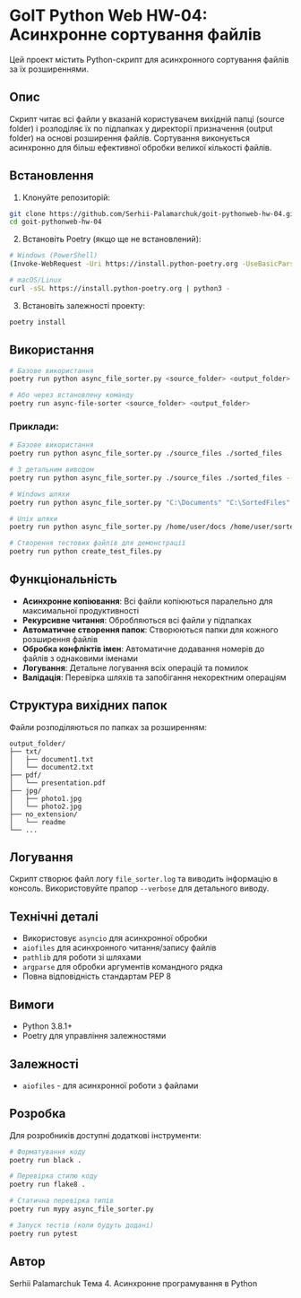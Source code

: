 # GoIT Python Web HW-04: Асинхронне сортування файлів

Цей проект містить Python-скрипт для асинхронного сортування файлів за їх розширеннями.

## Опис

Скрипт читає всі файли у вказаній користувачем вихідній папці (source folder) і розподіляє їх по підпапках у директорії призначення (output folder) на основі розширення файлів. Сортування виконується асинхронно для більш ефективної обробки великої кількості файлів.

## Встановлення

1. Клонуйте репозиторій:
```bash
git clone https://github.com/Serhii-Palamarchuk/goit-pythonweb-hw-04.git
cd goit-pythonweb-hw-04
```

2. Встановіть Poetry (якщо ще не встановлений):
```bash
# Windows (PowerShell)
(Invoke-WebRequest -Uri https://install.python-poetry.org -UseBasicParsing).Content | py -

# macOS/Linux
curl -sSL https://install.python-poetry.org | python3 -
```

3. Встановіть залежності проекту:
```bash
poetry install
```

## Використання

```bash
# Базове використання
poetry run python async_file_sorter.py <source_folder> <output_folder>

# Або через встановлену команду
poetry run async-file-sorter <source_folder> <output_folder>
```

### Приклади:

```bash
# Базове використання
poetry run python async_file_sorter.py ./source_files ./sorted_files

# З детальним виводом
poetry run python async_file_sorter.py ./source_files ./sorted_files --verbose

# Windows шляхи
poetry run python async_file_sorter.py "C:\Documents" "C:\SortedFiles"

# Unix шляхи  
poetry run python async_file_sorter.py /home/user/docs /home/user/sorted

# Створення тестових файлів для демонстрації
poetry run python create_test_files.py
```

## Функціональність

- **Асинхронне копіювання**: Всі файли копіюються паралельно для максимальної продуктивності
- **Рекурсивне читання**: Обробляються всі файли у підпапках
- **Автоматичне створення папок**: Створюються папки для кожного розширення файлів
- **Обробка конфліктів імен**: Автоматичне додавання номерів до файлів з однаковими іменами
- **Логування**: Детальне логування всіх операцій та помилок
- **Валідація**: Перевірка шляхів та запобігання некоректним операціям

## Структура вихідних папок

Файли розподіляються по папках за розширенням:
```
output_folder/
├── txt/
│   ├── document1.txt
│   └── document2.txt
├── pdf/
│   └── presentation.pdf
├── jpg/
│   ├── photo1.jpg
│   └── photo2.jpg
├── no_extension/
│   └── readme
└── ...
```

## Логування

Скрипт створює файл логу `file_sorter.log` та виводить інформацію в консоль. Використовуйте прапор `--verbose` для детального виводу.

## Технічні деталі

- Використовує `asyncio` для асинхронної обробки
- `aiofiles` для асинхронного читання/запису файлів
- `pathlib` для роботи зі шляхами
- `argparse` для обробки аргументів командного рядка
- Повна відповідність стандартам PEP 8

## Вимоги

- Python 3.8.1+
- Poetry для управління залежностями

## Залежності

- `aiofiles` - для асинхронної роботи з файлами

## Розробка

Для розробників доступні додаткові інструменти:

```bash
# Форматування коду
poetry run black .

# Перевірка стилю коду
poetry run flake8 .

# Статична перевірка типів
poetry run mypy async_file_sorter.py

# Запуск тестів (коли будуть додані)
poetry run pytest
```

## Автор

Serhii Palamarchuk
Тема 4. Асинхронне програмування в Python

